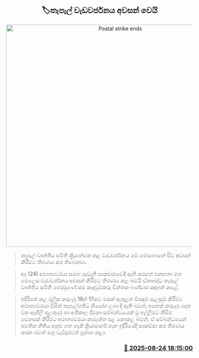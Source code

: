 <p align='center'><b><h2 align='center' title='Postal strike ends'>🏷තැපැල් වැඩවර්ජනය අවසන් වෙයි
</h2></b></p>
<p align='center'><img src='https://helakuru.sgp1.cdn.digitaloceanspaces.com/esana/images/lib/postal-colombo.jpg' width='600' alt='Postal strike ends'></p>

> තැපැල් වෘත්තීය සමිති ක්‍රියාත්මක කළ වැඩවර්ජනය මේ මොහොතේ සිට අවසන් කිරීමට තීරණය කර තිබෙනවා.

> අද (24) අමාත්‍යවරයා සමඟ පැවැති සාකච්ඡාවේදී ඇති කරගත් එකඟතා මත මෙලෙස වැඩවර්ජනය අවසන් කිරීමට තීරණය කළ බවයි ඒකාබද්ධ තැපැල් වෘත්තීය සමිති පෙරමුණේ සම කැඳවුම්කරු චින්තක බණ්ඩාර සඳහන් කළේ.

> ඉදිරිපත් කළ මූලික කරුණු 19න් 17කට මසක් ඇතුළත විසඳුම් සැලසුම් කිරීමට අමාත්‍යවරයා විසින් තැපැල්පතිට නියෝග ලබා දී ඇති බවත්, අනෙක් කරුණු දෙක වන ඇඟිලි සලකුණු හා අතිකාල දීමනා සම්බන්ධයෙන් වූ ඉල්ලීමට කිසිම වෙනසක් කිරීමට අමාත්‍යවරයා කැමැත්ත පළ නොකළ බවත්, ඒ සම්බන්ධයෙන් පවතින නීතිය අනුව ගත හැකි ක්‍රියාමාර්ග ගැන ඉදිරියේදී සාකච්ඡා කර තීරණය කරන බවත් ඔහු වැඩිදුරටත් ප්‍රකාශ කළා.



<h3 align='right'><a href='https://www.helakuru.lk/esana/p/113014/'>📅 2025-08-24 18:15:00</a></h3>
